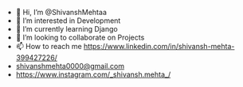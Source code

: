 - 👋 Hi, I’m @ShivanshMehtaa
- 👀 I’m interested in Development
- 🌱 I’m currently learning Django 
- 💞️ I’m looking to collaborate on Projects
- 📫 How to reach me https://www.linkedin.com/in/shivansh-mehta-399427226/  
- shivanshmehta0000@gmail.com
- https://www.instagram.com/_shivansh.mehta_/


<!---
ShivanshMehtaa/ShivanshMehtaa is a ✨ special ✨ repository because its `README.md` (this file) appears on your GitHub profile.
You can click the Preview link to take a look at your changes.
--->
